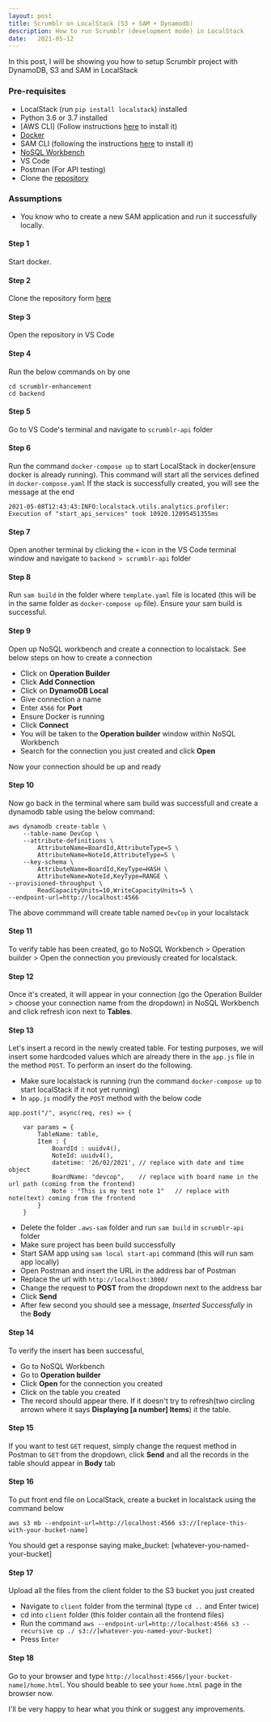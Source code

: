 ```yaml
---
layout: post
title: Scrumblr on LocalStack (S3 + SAM + Dynamodb) 
description: How to run Scrumblr (development mode) in LocalStack 
date:   2021-05-12
---
```

In this post, I will be showing you how to setup Scrumblr project with DynamoDB, S3 and SAM in LocalStack

### Pre-requisites 
* LocalStack (run `pip install localstack`) installed
* Python 3.6 or 3.7 installed
* [AWS CLI] (Follow instructions [here](https://github.com/aws/aws-cli) to install it)
* [Docker](https://docs.docker.com/get-docker/)
* SAM CLI (following the instructions [here](https://docs.aws.amazon.com/serverless-application-model/latest/developerguide/serverless-sam-cli-install-mac.html) to install it)
* [NoSQL Workbench](https://docs.aws.amazon.com/amazondynamodb/latest/developerguide/workbench.settingup.html)
* VS Code
* Postman (For API testing)
* Clone the [repository](https://github.com/zainafzal88/scrumblr-enhancement)

### Assumptions
* You know who to create a new SAM application and run it successfully locally.

#### Step 1 
Start docker.

#### Step 2
Clone the repository form [here](https://github.com/zainafzal88/scrumblr-enhancement)

#### Step 3
Open the repository in VS Code

#### Step 4
Run the below commands on by one
```
cd scrumblr-enhancement
cd backend
```
#### Step 5
Go to VS Code's terminal and navigate to `scrumblr-api` folder

#### Step 6
Run the command `docker-compose up` to start LocalStack in docker(ensure docker is already running). This command will start all the services defined in `docker-compose.yaml`
If the stack is successfully created, you will see the message at the end
```
2021-05-08T12:43:43:INFO:localstack.utils.analytics.profiler: Execution of "start_api_services" took 10920.12095451355ms
```

#### Step 7
Open another terminal by clicking the `+` icon in the VS Code terminal window and navigate to `backend > scrumblr-api` folder

#### Step 8
Run `sam build` in the folder where `template.yaml` file is located (this will be in the same folder as `docker-compose up` file). Ensure your sam build is successful.

#### Step 9
Open up NoSQL workbench and create a connection to localstack. See below steps on how to create a connection

*   Click on **Operation Builder**
*   Click **Add Connection**
*   Click on **DynamoDB Local**
*   Give connection a name
*   Enter `4566` for **Port**
*   Ensure Docker is running
*   Click **Connect**
*   You will be taken to the **Operation builder** window within NoSQL Workbench
*   Search for the connection you just created and click **Open**

Now your connection should be up and ready

#### Step 10
Now go back in the terminal where sam build was successfull and create a dynamodb table using the below command:
```
aws dynamodb create-table \
    --table-name DevCop \
    --attribute-definitions \
        AttributeName=BoardId,AttributeType=S \
        AttributeName=NoteId,AttributeType=S \
    --key-schema \
        AttributeName=BoardId,KeyType=HASH \
        AttributeName=NoteId,KeyType=RANGE \
--provisioned-throughput \
        ReadCapacityUnits=10,WriteCapacityUnits=5 \
--endpoint-url=http://localhost:4566
```

The above commmand will create table named `DevCop` in your localstack

#### Step 11
To verify table has been created, go to NoSQL Workbench > Operation builder > Open the connection you previously created for localstack.

#### Step 12
Once it's created, it will appear in your connection (go the Operation Builder > choose your connection name from the dropdown) in NoSQL Workbench and click refresh icon next to **Tables**.

#### Step 13
Let's insert a record in the newly created table. For testing purposes, we will insert some hardcoded values which are already there in the `app.js` file in the method `POST`. To perform an insert do the following.

*   Make sure localstack is running (run the command `docker-compose up` to start localStack if it not yet running)
*   In `app.js` modify the `POST` method with the below code
```
app.post("/", async(req, res) => {

    var params = {
        TableName: table,
        Item : {
            BoardId : uuidv4(),
            NoteId: uuidv4(),
            datetime: '26/02/2021', // replace with date and time object
            BoardName: "devcop",    // replace with board name in the url path (coming from the frontend)
            Note : "This is my test note 1"   // replace with note(text) coming from the frontend
        }
    }
```
*   Delete the folder `.aws-sam` folder and run `sam build` in `scrumblr-api` folder
*   Make sure project has been build successfully
*   Start SAM app using `sam local start-api` command (this will run sam app locally)
*   Open Postman and insert the URL in the address bar of Postman
*   Replace the url with `http://localhost:3000/`
*   Change the request to **POST** from the dropdown next to the address bar
*   Click **Send**
*   After few second you should see a message, *Inserted Successfully* in the **Body**

#### Step 14
To verify the insert has been successful,

*   Go to NoSQL Workbench
*   Go to **Operation builder**
*   Click **Open** for the connection you created
*   Click on the table you created
*   The record should appear there. If it doesn't try to refresh(two circling arrown where it says **Displaying [a number] Items**) it the table.

#### Step 15
If you want to test `GET` request, simply change the request method in Postman to `GET` from the dropdown, click **Send** and all the records in the table should appear in **Body** tab
 
#### Step 16
To put front end file on LocalStack, create a bucket in localstack using the command below
```
aws s3 mb --endpoint-url=http://localhost:4566 s3://[replace-this-with-your-bucket-name]
```

You should get a response saying make_bucket: [whatever-you-named-your-bucket]

#### Step 17
Upload all the files from the client folder to the S3 bucket you just created
*   Navigate to `client` folder from the terminal (type `cd ..` and Enter twice)
*   cd into `client` folder (this folder contain all the frontend files)
*   Run the command `aws --endpoint-url=http://localhost:4566 s3 --recursive cp ./ s3://[whatever-you-named-your-bucket]`
*   Press `Enter`

#### Step 18
Go to your browser and type `http://localhost:4566/[your-bucket-name]/home.html`. You should beable to see your `home.html` page in the browser now.

I'll be very happy to hear what you think or suggest any improvements.